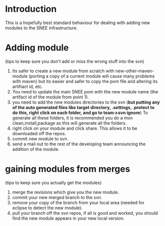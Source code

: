 # Introduction #

This is a hopefully best standard behaviour for dealing with adding new modules to the SNEE infrastructure.


# Adding module #
(tips to keep sure you don't add or miss the wrong stuff into the svn)

  1. Its safer to create a new module from scratch with new-other-maven-module (porting a copy of a current module will cause many problems with maven) but its easier and safer to copy the pom file and altering its artifiact id, etc.
  1. You need to update the main SNEE pom with the new module name (the artifact id of the module from point 1).
  1. you need to add the new modules directories to the svn (**but putting any of the auto generated files like target directory, .settings, .protect to do this, right click on each folder, and go to team->svn ignore**) To generate all these folders, it is recommended you do a mvn clean,install,package as this will generate all the folders.
  1. right click on your module and click share. This allows it to be downloaded off the repos.
  1. commit new module to svn.
  1. send a mail out to the rest of the developing team announcing the addition of the module.

# gaining modules from merges #
(tips to keep sure you actually get the modules)

  1. merge the revisions which give you the new module.
  1. commit your new merged branch to the svn.
  1. remove your copy of the branch from your local area (needed for eclipse to detect the new module).
  1. pull your branch off the svn repos, if all is good and worked, you should find the new module appears in your new local version.